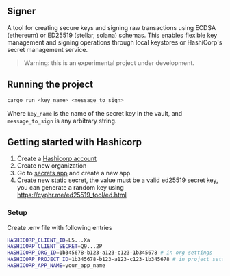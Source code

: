 ## Signer

A tool for creating secure keys and signing raw transactions using ECDSA (ethereum) or ED25519 (stellar, solana) schemas. This enables flexible key management and signing operations through local keystores or HashiCorp's secret management service.

> Warning: this is an experimental project under development.

## Running the project

```bash
cargo run <key_name> <message_to_sign>
```

Where `key_name` is the name of the secret key in the vault, and `message_to_sign` is any arbitrary string.


## Getting started with Hashicorp

1. Create a [Hashicorp account](https://portal.cloud.hashicorp.com/sign-in)
2. Create new organization
3. Go to [secrets app](portal.cloud.hashicorp.com/services/secrets/apps) and create a new app.
4. Create new static secret, the value must be a valid ed25519 secret key, you can generate a random key using https://cyphr.me/ed25519_tool/ed.html

### Setup

Create .env file with following entries

```bash
HASHICORP_CLIENT_ID=L5...Xa
HASHICORP_CLIENT_SECRET=Q9...2P
HASHICORP_ORG_ID=1b345678-b123-a123-c123-1b345678 # in org settings
HASHICORP_PROJECT_ID=1b345678-b123-a123-c123-1b345678 # in project settings
HASHICORP_APP_NAME=your_app_name
```